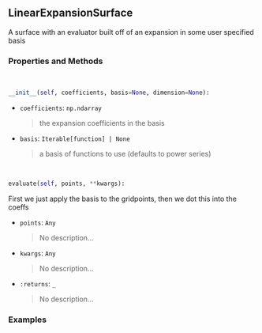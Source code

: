 ## <a id="McUtils.Zachary.Surfaces.BaseSurface.LinearExpansionSurface">LinearExpansionSurface</a>
A surface with an evaluator built off of an expansion in some user specified basis

### Properties and Methods
<a id="McUtils.Zachary.Surfaces.BaseSurface.LinearExpansionSurface.__init__">&nbsp;</a>
```python
__init__(self, coefficients, basis=None, dimension=None): 
```

- `coefficients`: `np.ndarray`
    >the expansion coefficients in the basis
- `basis`: `Iterable[function] | None`
    >a basis of functions to use (defaults to power series)

<a id="McUtils.Zachary.Surfaces.BaseSurface.LinearExpansionSurface.evaluate">&nbsp;</a>
```python
evaluate(self, points, **kwargs): 
```
First we just apply the basis to the gridpoints, then we dot this into the coeffs
- `points`: `Any`
    >No description...
- `kwargs`: `Any`
    >No description...
- `:returns`: `_`
    >No description...

### Examples
